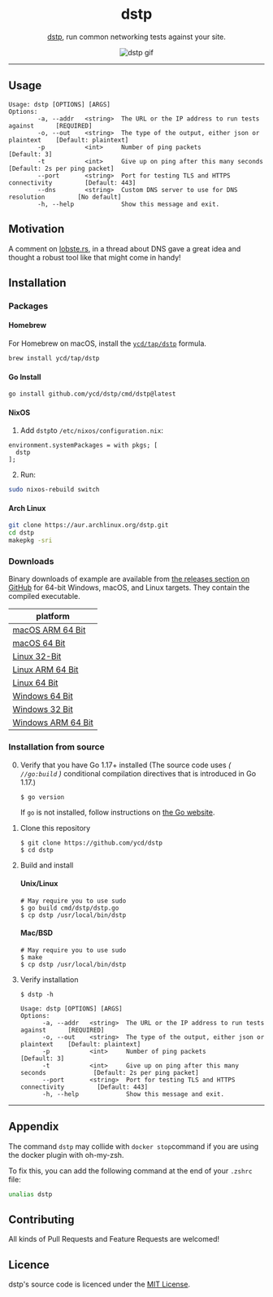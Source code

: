 <div align="center">
<h1>dstp</h1>

[dstp](https://github.com/ycd/dstp), run common networking tests against your site.

![dstp gif](assets/dstp.png)

</div>


---

## Usage

```
Usage: dstp [OPTIONS] [ARGS]
Options:
        -a, --addr   <string>  The URL or the IP address to run tests against      [REQUIRED]
        -o, --out    <string>  The type of the output, either json or plaintext    [Default: plaintext] 
        -p           <int>     Number of ping packets                              [Default: 3]
        -t           <int>     Give up on ping after this many seconds             [Default: 2s per ping packet]
        --port       <string>  Port for testing TLS and HTTPS connectivity         [Default: 443]
        --dns        <string>  Custom DNS server to use for DNS resolution         [No default]
        -h, --help             Show this message and exit.
```

## Motivation

A comment on [lobste.rs](https://lobste.rs/s/qtsklv/how_do_you_tell_if_problem_is_caused_by_dns#c_1nqkdp), in a thread
about DNS gave a great idea and thought a robust tool like that might come in handy!

## Installation

### Packages

#### Homebrew

For Homebrew on macOS, install the [`ycd/tap/dstp`](https://github.com/ycd/homebrew-tap#readme) formula.

```zsh
brew install ycd/tap/dstp
```

#### Go Install

```zsh
go install github.com/ycd/dstp/cmd/dstp@latest
```

#### NixOS

1. Add `dstp`to `/etc/nixos/configuration.nix`:

```
environment.systemPackages = with pkgs; [
  dstp
];
```

2. Run:

```zsh
sudo nixos-rebuild switch
```

#### Arch Linux

```bash
git clone https://aur.archlinux.org/dstp.git
cd dstp
makepkg -sri
```

### Downloads

Binary downloads of example are available from [the releases section on GitHub](https://github.com/ycd/dstp/releases/)
for 64-bit Windows, macOS, and Linux targets. They contain the compiled executable.

| platform     |
| ----------- | 
| [macOS ARM 64 Bit](https://github.com/ycd/dstp/releases/download/v0.4.23/dstp_0.4.23_Darwin_arm64.tar.gz)
| [macOS 64 Bit](https://github.com/ycd/dstp/releases/download/v0.4.23/dstp_0.4.23_Darwin_amd64.tar.gz)
| [Linux 32-Bit](https://github.com/ycd/dstp/releases/download/v0.4.23/dstp_0.4.23_Linux_386.tar.gz)
| [Linux ARM 64 Bit](https://github.com/ycd/dstp/releases/download/v0.4.23/dstp_0.4.23_Linux_arm64.tar.gz)
| [Linux 64 Bit](https://github.com/ycd/dstp/releases/download/v0.4.23/dstp_0.4.23_Linux_amd64.tar.gz)
| [Windows 64 Bit](https://github.com/ycd/dstp/releases/download/v0.4.23/dstp_0.4.23_Windows_amd64.zip)
| [Windows 32 Bit](https://github.com/ycd/dstp/releases/download/v0.4.23/dstp_0.4.23_Windows_386.zip)
| [Windows ARM 64 Bit](https://github.com/ycd/dstp/releases/download/v0.4.23/dstp_0.4.23_Windows_arm64.zip)

### Installation from source

0. Verify that you have Go 1.17+ installed (The source code uses _( `//go:build` )_ conditional compilation directives
   that is introduced in Go 1.17.)

   ```
   $ go version
   ```

   If `go` is not installed, follow instructions on [the Go website](https://golang.org/doc/install).

1. Clone this repository

   ```
   $ git clone https://github.com/ycd/dstp 
   $ cd dstp
   ```

2. Build and install

   #### Unix/Linux
   ```
   # May require you to use sudo
   $ go build cmd/dstp/dstp.go
   $ cp dstp /usr/local/bin/dstp
   ```

   #### Mac/BSD
   ```
   # May require you to use sudo
   $ make
   $ cp dstp /usr/local/bin/dstp
   ```

3. Verify installation

   ```
   $ dstp -h 

   Usage: dstp [OPTIONS] [ARGS]
   Options:
         -a, --addr   <string>  The URL or the IP address to run tests against      [REQUIRED]
         -o, --out    <string>  The type of the output, either json or plaintext    [Default: plaintext]
         -p           <int>     Number of ping packets                              [Default: 3]
         -t           <int>     Give up on ping after this many seconds             [Default: 2s per ping packet]
         --port       <string>  Port for testing TLS and HTTPS connectivity         [Default: 443]
         -h, --help             Show this message and exit.
   ```

---

## Appendix

The command `dstp` may collide with `docker stop`command if you are using the docker plugin with oh-my-zsh. 

To fix this, you can add the following command at the end of your `.zshrc` file:

```zsh
unalias dstp
```

## Contributing

All kinds of Pull Requests and Feature Requests are welcomed!

## Licence

dstp's source code is licenced under the [MIT License](https://choosealicense.com/licenses/mit/).

